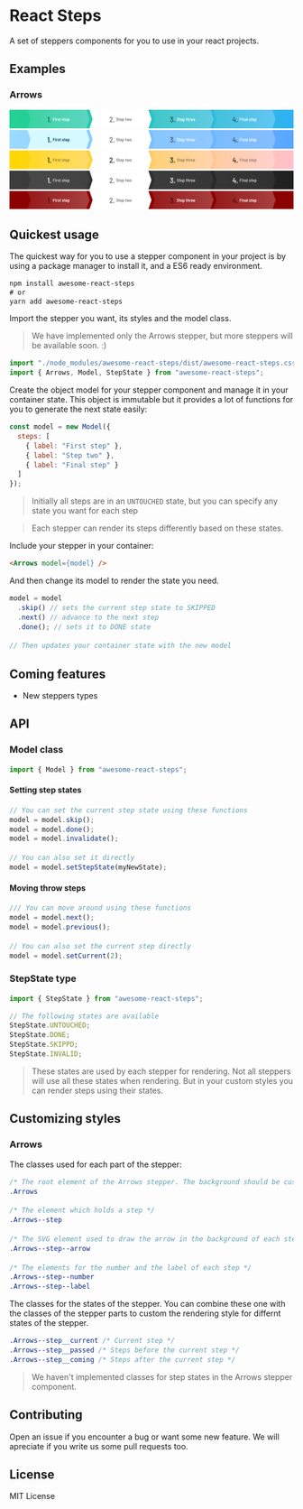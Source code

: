 # React Steps

A set of steppers components for you to use in your react projects.

## Examples

### Arrows

![default](./docs/screenshots/arrows/default.png)
![custom blue](./docs/screenshots/arrows/blue.png)
![custom gold/pink](./docs/screenshots/arrows/gold-pink.png)
![custom dark](./docs/screenshots/arrows/dark.png)
![custom dark](./docs/screenshots/arrows/red.png)

## Quickest usage

The quickest way for you to use a stepper component in your project is by using a package manager to install it, and a ES6 ready environment.

```shell
npm install awesome-react-steps
# or
yarn add awesome-react-steps
```

Import the stepper you want, its styles and the model class.

> We have implemented only the Arrows stepper, but more steppers will be available soon. :)

```js
import "./node_modules/awesome-react-steps/dist/awesome-react-steps.css";
import { Arrows, Model, StepState } from "awesome-react-steps";
```

Create the object model for your stepper component and manage it in your container state.
This object is immutable but it provides a lot of functions for you to generate the next state easily:

```js
const model = new Model({
  steps: [
    { label: "First step" },
    { label: "Step two" },
    { label: "Final step" }
  ]
});
```

> Initially all steps are in an `UNTOUCHED` state, but you can specify any state you want for each step

> Each stepper can render its steps differently based on these states.

Include your stepper in your container:

```html
<Arrows model={model} />
```

And then change its model to render the state you need.

```js
model = model
  .skip() // sets the current step state to SKIPPED
  .next() // advance to the next step
  .done(); // sets it to DONE state

// Then updates your container state with the new model
```

## Coming features

* New steppers types

## API

### Model class

```js
import { Model } from "awesome-react-steps";
```

#### Setting step states

```js
// You can set the current step state using these functions
model = model.skip();
model = model.done();
model = model.invalidate();

// You can also set it directly
model = model.setStepState(myNewState);
```

#### Moving throw steps

```js
/// You can move around using these functions
model = model.next();
model = model.previous();

// You can also set the current step directly
model = model.setCurrent(2);
```

### StepState type

```js
import { StepState } from "awesome-react-steps";
```

```js
// The following states are available
StepState.UNTOUCHED;
StepState.DONE;
StepState.SKIPPD;
StepState.INVALID;
```

> These states are used by each stepper for rendering. Not all steppers will use all these states when rendering. But in your custom styles you can render steps using their states.

## Customizing styles

### Arrows

The classes used for each part of the stepper:

```css
/* The root element of the Arrows stepper. The background should be customized in this class.  */
.Arrows

/* The element which holds a step */
.Arrows--step

/* The SVG element used to draw the arrow in the background of each step */
.Arrows--step--arrow

/* The elements for the number and the label of each step */
.Arrows--step--number
.Arrows--step--label
```

The classes for the states of the stepper. You can combine these one with the classes of the stepper parts to custom the rendering style for differnt states of the stepper.

```css
.Arrows--step__current /* Current step */
.Arrows--step__passed /* Steps before the current step */
.Arrows--step__coming /* Steps after the current step */
```

> We haven't implemented classes for step states in the Arrows stepper component.

## Contributing

Open an issue if you encounter a bug or want some new feature. We will apreciate if you write us some pull requests too.

## License

MIT License

